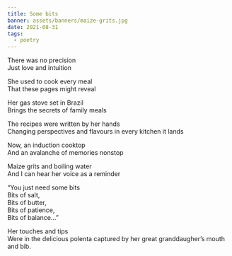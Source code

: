 ```yaml
---
title: Some bits
banner: assets/banners/maize-grits.jpg
date: 2021-08-31
tags:
  - poetry
---
```


There was no precision
<br>
Just love and intuition

She used to cook every meal
<br>
That these pages might reveal

Her gas stove set in Brazil
<br>
Brings the secrets of family meals

The recipes were written by her hands
<br>
Changing perspectives and flavours in every kitchen it lands

Now, an induction cooktop
<br>
And an avalanche of memories nonstop

Maize grits and boiling water
<br>
And I can hear her voice as a reminder

“You just need some bits
<br>
Bits of salt,
<br>
Bits of butter,
<br>
Bits of patience,
<br>
Bits of balance...”

Her touches and tips
<br>
Were in the delicious polenta captured by her great granddaugher’s mouth and bib.

